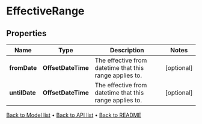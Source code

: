 

# EffectiveRange


## Properties

| Name | Type | Description | Notes |
|------------ | ------------- | ------------- | -------------|
|**fromDate** | **OffsetDateTime** | The effective from datetime that this range applies to. |  [optional] |
|**untilDate** | **OffsetDateTime** | The effective from datetime that this range applies to. |  [optional] |



[Back to Model list](../README.md#documentation-for-models) &#8226; [Back to API list](../README.md#documentation-for-api-endpoints) &#8226; [Back to README](../README.md)



